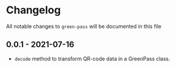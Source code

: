 # Changelog

All notable changes to `green-pass` will be documented in this file

## 0.0.1 - 2021-07-16

- `decode` method to transform QR-code data in a GreenPass class. 
